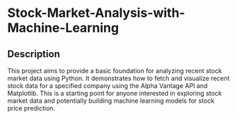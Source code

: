 # Stock-Market-Analysis-with-Machine-Learning
## Description

This project aims to provide a basic foundation for analyzing recent stock market data using Python. It demonstrates how to fetch and visualize recent stock data for a specified company using the Alpha Vantage API and Matplotlib. This is a starting point for anyone interested in exploring stock market data and potentially building machine learning models for stock price prediction.